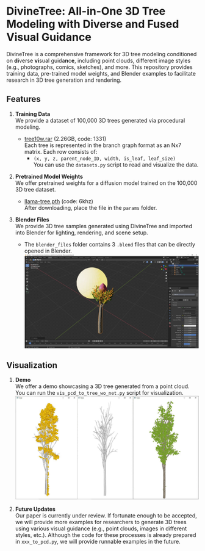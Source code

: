 # DivineTree: All-in-One 3D Tree Modeling with Diverse and Fused Visual Guidance

DivineTree is a comprehensive framework for 3D tree modeling conditioned on **di**verse **vi**sual guida**n**c**e**, including point clouds, different image styles (e.g., photographs, comics, sketches), and more. This repository provides training data, pre-trained model weights, and Blender examples to facilitate research in 3D tree generation and rendering.

## Features

1. **Training Data**  
   We provide a dataset of 100,000 3D trees generated via procedural modeling.  
   - [tree10w.rar](https://pan.baidu.com/s/19PUGISqa-1lS5aQD7AzMwQ) (2.26GB, code: 1331)  
   Each tree is represented in the branch graph format as an Nx7 matrix. Each row consists of:
     - `(x, y, z, parent_node_ID, width, is_leaf, leaf_size)`  
   You can use the `datasets.py` script to read and visualize the data.

2. **Pretrained Model Weights**  
   We offer pretrained weights for a diffusion model trained on the 100,000 3D tree dataset.  
   - [llama-tree.pth](https://pan.baidu.com/s/1tEga1mMId7wYyIdFbuujng) (code: 6khz)  
   After downloading, place the file in the `params` folder.

3. **Blender Files**  
   We provide 3D tree samples generated using DivineTree and imported into Blender for lighting, rendering, and scene setup.  
   - The `blender_files` folder contains 3 `.blend` files that can be directly opened in Blender.  
   ![Blender.jpg](https://github.com/xujiabo/DivineTree/blob/main/assets/blender.jpg)

## Visualization

1. **Demo**  
   We offer a demo showcasing a 3D tree generated from a point cloud. You can run the `vis_pcd_to_tree_wo_net.py` script for visualization.  
   ![Demo.jpg](https://github.com/xujiabo/DivineTree/blob/main/assets/demo.jpg)

2. **Future Updates**  
   Our paper is currently under review. If fortunate enough to be accepted, we will provide more examples for researchers to generate 3D trees using various visual guidance (e.g., point clouds, images in different styles, etc.). Although the code for these processes is already prepared in `xxx_to_pcd.py`, we will provide runnable examples in the future.
